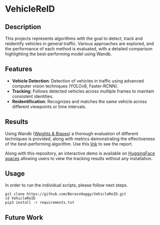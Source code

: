 # VehicleReID

## Description
This projects represents algorithms with the goal to detect, track and reidentify vehicles in general traffic. 
Various approaches are explored, and the performance of each method is evaluated, with a detailed comparison highlighting the best-performing model using Wandb.

## Features
* **Vehicle Detection**: Detection of vehicles in traffic using advanced computer vision techniques (YOLOv8, Faster-RCNN).
* **Tracking**: Follows detected vehicles across multiple frames to maintain consistent identities.
* **Reidentification**: Recognizes and matches the same vehicle across different viewpoints or time intervals.

## Results
Using Wandb ([Weights & Biases](https://wandb.ai/site/)) a thorough evaluation of different techniques is provided, along with metrics demonstrating the effectiveness of the best-performing algorithm.
Use this [link](https://wandb.ai/krausm00/VehicleReID/reports/Vehicle-Re-Identification--VmlldzoxMjI1NTc0NQ) to see the report. 

Along with this repository, an interactive demo is available on [HuggingFace spaces](https://huggingface.co/spaces/Haggykuki/VehicleReID) allowing users to view the tracking results without any installation.


## Usage
In order to run the individual scripts, please follow next steps.
```
git clone https://github.com/BerassHaggy/VehicleReID.git
cd VehicleReID
pip3 install -r requirements.txt
```
## Future Work